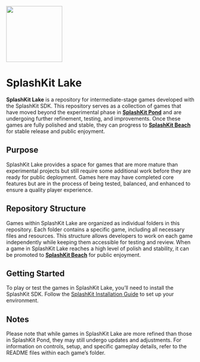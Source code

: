 <p align="left">
    <img width="150px" src="https://github.com/thoth-tech/.github/blob/main/images/splashkit.png"/>
</p>

# SplashKit Lake

**SplashKit Lake** is a repository for intermediate-stage games developed with the SplashKit SDK. This repository serves as a collection of games that have moved beyond the experimental phase in **[SplashKit Pond](https://github.com/thoth-tech/splashkit-pond)** and are undergoing further refinement, testing, and improvements. Once these games are fully polished and stable, they can progress to **[SplashKit Beach](https://github.com/thoth-tech/splashkit-beach)** for stable release and public enjoyment.

## Purpose

SplashKit Lake provides a space for games that are more mature than experimental projects but still require some additional work before they are ready for public deployment. Games here may have completed core features but are in the process of being tested, balanced, and enhanced to ensure a quality player experience.

## Repository Structure

Games within SplashKit Lake are organized as individual folders in this repository. Each folder contains a specific game, including all necessary files and resources. This structure allows developers to work on each game independently while keeping them accessible for testing and review. When a game in SplashKit Lake reaches a high level of polish and stability, it can be promoted to **[SplashKit Beach](https://github.com/thoth-tech/splashkit-beach)** for public enjoyment.

## Getting Started

To play or test the games in SplashKit Lake, you’ll need to install the SplashKit SDK. Follow the [SplashKit Installation Guide](http://www.splashkit.io/installation/) to set up your environment.

## Notes

Please note that while games in SplashKit Lake are more refined than those in SplashKit Pond, they may still undergo updates and adjustments. For information on controls, setup, and specific gameplay details, refer to the README files within each game’s folder.
